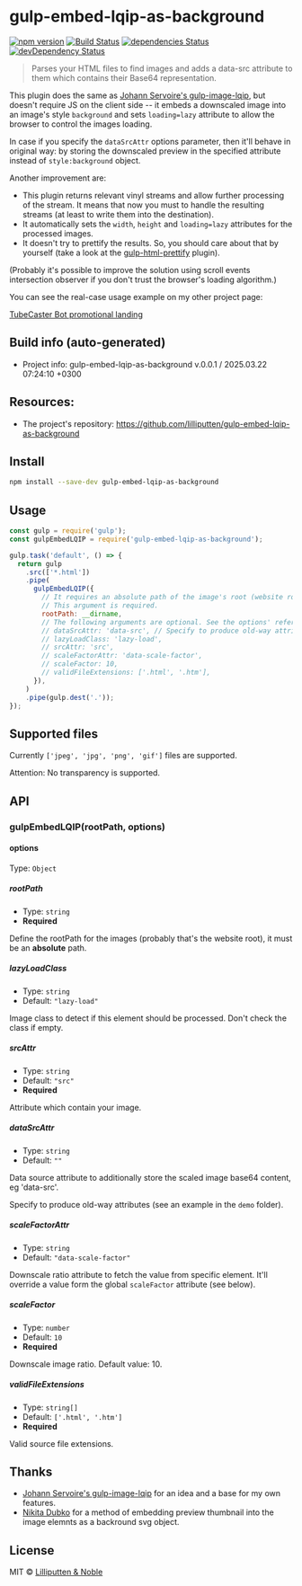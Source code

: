 <!--
 @since 2025.03.22, 06:17
 @changed 2025.03.22, 06:17
-->

# gulp-embed-lqip-as-background

[![npm version](https://img.shields.io/npm/v/gulp-embed-lqip-as-background.svg)](https://www.npmjs.com/package/gulp-embed-lqip-as-background)
[![Build Status](https://github.com/lilliputten/gulp-embed-lqip-as-background/workflows/Tests/badge.svg)](https://github.com/lilliputten/gulp-embed-lqip-as-background/actions?workflow=Tests)
[![dependencies Status](https://img.shields.io/david/lilliputten/gulp-embed-lqip-as-background.svg)](https://david-dm.org/lilliputten/gulp-embed-lqip-as-background)
[![devDependency Status](https://img.shields.io/david/dev/lilliputten/gulp-embed-lqip-as-background.svg)](https://david-dm.org/lilliputten/gulp-embed-lqip-as-background?type=dev)

> Parses your HTML files to find images and adds a data-src attribute to them which contains their Base64 representation.

This plugin does the same as [Johann Servoire's gulp-image-lqip](https://github.com/Johann-S/gulp-image-lqip), but doesn't require JS on the client side -- it embeds a downscaled image into an image's style `background` and sets `loading=lazy` attribute to allow the browser to control the images loading.

In case if you specify the `dataSrcAttr` options parameter, then it'll behave in original way: by storing the downscaled preview in the specified attribute instead of `style:background` object.

Another improvement are:

- This plugin returns relevant vinyl streams and allow further processing of the stream. It means that now you must to handle the resulting streams (at least to write them into the destination).
- It automatically sets the `width`, `height` and `loading=lazy` attributes for the processed images.
- It doesn't try to prettify the results. So, you should care about that by yourself (take a look at the [gulp-html-prettify](https://www.npmjs.com/package/gulp-html-prettify) plugin).

(Probably it's possible to improve the solution using scroll events intersection observer if you don't trust the browser's loading algorithm.)

You can see the real-case usage example on my other project page:

[TubeCaster Bot promotional landing](https://tubecaster.lilliputten.com/)

## Build info (auto-generated)

- Project info: gulp-embed-lqip-as-background v.0.0.1 / 2025.03.22 07:24:10 +0300

## Resources:

- The project's repository: https://github.com/lilliputten/gulp-embed-lqip-as-background

## Install

```bash
npm install --save-dev gulp-embed-lqip-as-background
```

## Usage

```javascript
const gulp = require('gulp');
const gulpEmbedLQIP = require('gulp-embed-lqip-as-background');

gulp.task('default', () => {
  return gulp
    .src(['*.html'])
    .pipe(
      gulpEmbedLQIP({
        // It requires an absolute path of the image's root (website root in your project).
        // This argument is required.
        rootPath: __dirname,
        // The following arguments are optional. See the options' reference below.
        // dataSrcAttr: 'data-src', // Specify to produce old-way attributes (see an example in the `demo` folder).
        // lazyLoadClass: 'lazy-load',
        // srcAttr: 'src',
        // scaleFactorAttr: 'data-scale-factor',
        // scaleFactor: 10,
        // validFileExtensions: ['.html', '.htm'],
      }),
    )
    .pipe(gulp.dest('.'));
});
```

## Supported files

Currently `['jpeg', 'jpg', 'png', 'gif']` files are supported.

Attention: No transparency is supported.

## API

### gulpEmbedLQIP(rootPath, options)

#### options

Type: `Object`

##### rootPath

- Type: `string`
- **Required**

Define the rootPath for the images (probably that's the website root), it must be an **absolute** path.

##### lazyLoadClass

- Type: `string`
- Default: `"lazy-load"`

Image class to detect if this element should be processed. Don't check the class if empty.

##### srcAttr

- Type: `string`
- Default: `"src"`
- **Required**

Attribute which contain your image.

##### dataSrcAttr

- Type: `string`
- Default: `""`

Data source attribute to additionally store the scaled image base64 content, eg 'data-src'.

Specify to produce old-way attributes (see an example in the `demo` folder).

##### scaleFactorAttr

- Type: `string`
- Default: `"data-scale-factor"`

Downscale ratio attribute to fetch the value from specific element. It'll override a value form the global `scaleFactor` attribute (see below).

##### scaleFactor

- Type: `number`
- Default: `10`
- **Required**

Downscale image ratio. Default value: 10.

##### validFileExtensions

- Type: `string[]`
- Default: `['.html', '.htm']`
- **Required**

Valid source file extensions.

## Thanks

- [Johann Servoire's gulp-image-lqip](https://github.com/Johann-S/gulp-image-lqip) for an idea and a base for my own features.
- [Nikita Dubko](https://mefody.dev/) for a method of embedding preview thumbnail into the image elemnts as a backround svg object.

## License

MIT © [Lilliputten & Noble](https://lilliputten.com/)
